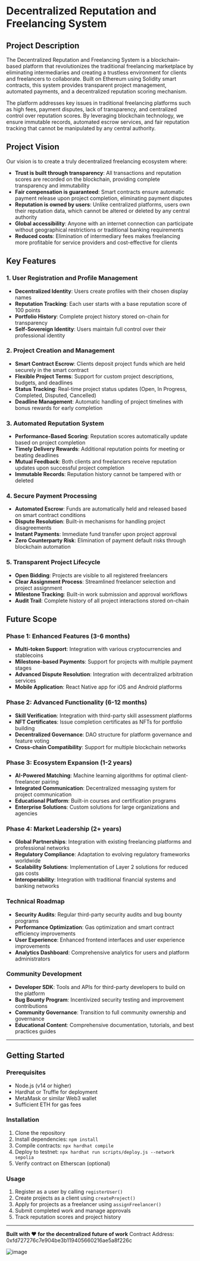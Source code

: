 # Decentralized Reputation and Freelancing System

## Project Description

The Decentralized Reputation and Freelancing System is a blockchain-based platform that revolutionizes the traditional freelancing marketplace by eliminating intermediaries and creating a trustless environment for clients and freelancers to collaborate. Built on Ethereum using Solidity smart contracts, this system provides transparent project management, automated payments, and a decentralized reputation scoring mechanism.

The platform addresses key issues in traditional freelancing platforms such as high fees, payment disputes, lack of transparency, and centralized control over reputation scores. By leveraging blockchain technology, we ensure immutable records, automated escrow services, and fair reputation tracking that cannot be manipulated by any central authority.

## Project Vision

Our vision is to create a truly decentralized freelancing ecosystem where:

- **Trust is built through transparency**: All transactions and reputation scores are recorded on the blockchain, providing complete transparency and immutability
- **Fair compensation is guaranteed**: Smart contracts ensure automatic payment release upon project completion, eliminating payment disputes
- **Reputation is owned by users**: Unlike centralized platforms, users own their reputation data, which cannot be altered or deleted by any central authority
- **Global accessibility**: Anyone with an internet connection can participate without geographical restrictions or traditional banking requirements
- **Reduced costs**: Elimination of intermediary fees makes freelancing more profitable for service providers and cost-effective for clients

## Key Features

### 1. User Registration and Profile Management
- **Decentralized Identity**: Users create profiles with their chosen display names
- **Reputation Tracking**: Each user starts with a base reputation score of 100 points
- **Portfolio History**: Complete project history stored on-chain for transparency
- **Self-Sovereign Identity**: Users maintain full control over their professional identity

### 2. Project Creation and Management
- **Smart Contract Escrow**: Clients deposit project funds which are held securely in the smart contract
- **Flexible Project Terms**: Support for custom project descriptions, budgets, and deadlines
- **Status Tracking**: Real-time project status updates (Open, In Progress, Completed, Disputed, Cancelled)
- **Deadline Management**: Automatic handling of project timelines with bonus rewards for early completion

### 3. Automated Reputation System
- **Performance-Based Scoring**: Reputation scores automatically update based on project completion
- **Timely Delivery Rewards**: Additional reputation points for meeting or beating deadlines
- **Mutual Feedback**: Both clients and freelancers receive reputation updates upon successful project completion
- **Immutable Records**: Reputation history cannot be tampered with or deleted

### 4. Secure Payment Processing
- **Automated Escrow**: Funds are automatically held and released based on smart contract conditions
- **Dispute Resolution**: Built-in mechanisms for handling project disagreements
- **Instant Payments**: Immediate fund transfer upon project approval
- **Zero Counterparty Risk**: Elimination of payment default risks through blockchain automation

### 5. Transparent Project Lifecycle
- **Open Bidding**: Projects are visible to all registered freelancers
- **Clear Assignment Process**: Streamlined freelancer selection and project assignment
- **Milestone Tracking**: Built-in work submission and approval workflows
- **Audit Trail**: Complete history of all project interactions stored on-chain

## Future Scope

### Phase 1: Enhanced Features (3-6 months)
- **Multi-token Support**: Integration with various cryptocurrencies and stablecoins
- **Milestone-based Payments**: Support for projects with multiple payment stages
- **Advanced Dispute Resolution**: Integration with decentralized arbitration services
- **Mobile Application**: React Native app for iOS and Android platforms

### Phase 2: Advanced Functionality (6-12 months)
- **Skill Verification**: Integration with third-party skill assessment platforms
- **NFT Certificates**: Issue completion certificates as NFTs for portfolio building
- **Decentralized Governance**: DAO structure for platform governance and feature voting
- **Cross-chain Compatibility**: Support for multiple blockchain networks

### Phase 3: Ecosystem Expansion (1-2 years)
- **AI-Powered Matching**: Machine learning algorithms for optimal client-freelancer pairing
- **Integrated Communication**: Decentralized messaging system for project communication
- **Educational Platform**: Built-in courses and certification programs
- **Enterprise Solutions**: Custom solutions for large organizations and agencies

### Phase 4: Market Leadership (2+ years)
- **Global Partnerships**: Integration with existing freelancing platforms and professional networks
- **Regulatory Compliance**: Adaptation to evolving regulatory frameworks worldwide
- **Scalability Solutions**: Implementation of Layer 2 solutions for reduced gas costs
- **Interoperability**: Integration with traditional financial systems and banking networks

### Technical Roadmap
- **Security Audits**: Regular third-party security audits and bug bounty programs
- **Performance Optimization**: Gas optimization and smart contract efficiency improvements
- **User Experience**: Enhanced frontend interfaces and user experience improvements
- **Analytics Dashboard**: Comprehensive analytics for users and platform administrators

### Community Development
- **Developer SDK**: Tools and APIs for third-party developers to build on the platform
- **Bug Bounty Program**: Incentivized security testing and improvement contributions
- **Community Governance**: Transition to full community ownership and governance
- **Educational Content**: Comprehensive documentation, tutorials, and best practices guides

---

## Getting Started

### Prerequisites
- Node.js (v14 or higher)
- Hardhat or Truffle for deployment
- MetaMask or similar Web3 wallet
- Sufficient ETH for gas fees

### Installation
1. Clone the repository
2. Install dependencies: `npm install`
3. Compile contracts: `npx hardhat compile`
4. Deploy to testnet: `npx hardhat run scripts/deploy.js --network sepolia`
5. Verify contract on Etherscan (optional)

### Usage
1. Register as a user by calling `registerUser()`
2. Create projects as a client using `createProject()`
3. Apply for projects as a freelancer using `assignFreelancer()`
4. Submit completed work and manage approvals
5. Track reputation scores and project history

---

**Built with ❤️ for the decentralized future of work**
Contract Address: 0xfd727276c7e904be3b119405660216ae5a8f226c

![image](https://github.com/user-attachments/assets/e9dc7ac6-be40-4fe1-bd01-f38a3104c641)
